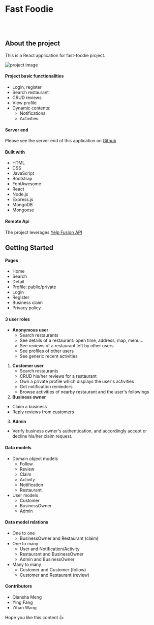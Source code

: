 # Fast Foodie

<br />
<br />

## About the project
This is a React application for fast-foodie project.

![project image](https://i.postimg.cc/zzdFj8QP/Screen-Shot-2021-12-14-at-7-21-31-PM.png)


#### Project basic functionalities
- Login, register
- Search restaurant
- CRUD reviews
- View profile
- Dynamic contents: 
  - Notifications
  - Activities


#### Server end
Please see the server end of this application on [Github](https://github.com/mengqianshasha/fast-foodie-server)


#### Built with
- HTML
- CSS
- JavaScript
- Bootstrap
- FontAwesome
- React
- Node.js
- Express.js
- MongoDB
- Mongoose


#### Remote Api
The project leverages [Yelp Fusion API](https://fusion.yelp.com/)



## Getting Started

#### Pages
- Home
- Search
- Detail
- Profile: public/private
- Login
- Register
- Business claim
- Privacy policy


#### 3 user roles
* **Anonymous user**
    - Search restaurants
    - See details of a restaurant: open time, address, map, menu...
    - See reviews of a restaurant left by other users
    - See profiles of other users
    - See generic recent activities
1. **Customer user**
    - Search restaurants
    - CRUD his/her reviews for a restaurant
    - Own a private profile which displays the user's activities
    - Get notification reminders
    - Browse activities of nearby restaurant and the user's followings
2. **Business owner**
  - Claim a business
  - Reply reviews from customers
3. **Admin**
  - Verify business owner's authentication, and accordingly accept or decline his/her claim request.


#### Data models
- Domain object models
  - Follow
  - Review
  - Claim
  - Activity
  - Notification
  - Restaurant
- User models
  - Customer
  - BusinessOwner
  - Admin
 
 
#### Data model relations
- One to one
  - BusinessOwner and Restaurant (claim)
- One to many
  - User and Notification/Activity
  - Restaurant and BusinessOwner
  - Admin and BusinessOwner
- Many to many
  - Customer and Customer (follow)
  - Customer and Restaurant (review)


#### Contributors
- Qiansha Meng
- Ying Fang
- Zihan Wang


Hope you like this content :thumbsup:
